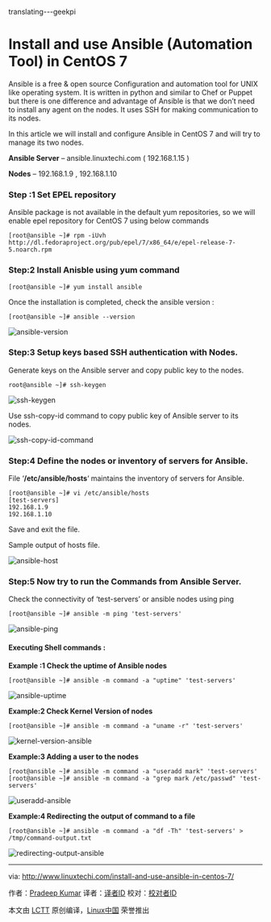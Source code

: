 translating---geekpi

Install and use Ansible (Automation Tool) in CentOS 7
================================================================================
Ansible is a free & open source Configuration and automation tool for UNIX like operating system. It is written in python and similar to Chef or Puppet but there is one difference and advantage of Ansible is that we don’t need to install any agent on the nodes. It uses SSH for making communication to its nodes.

In this article we will install and configure Ansible in CentOS 7 and will try to manage its two nodes.

**Ansible Server** – ansible.linuxtechi.com ( 192.168.1.15 )

  **Nodes**                – 192.168.1.9 , 192.168.1.10

### Step :1 Set EPEL repository ###

Ansible package is not available in the default yum repositories, so we will enable epel repository for CentOS 7 using below commands

    [root@ansible ~]# rpm -iUvh http://dl.fedoraproject.org/pub/epel/7/x86_64/e/epel-release-7-5.noarch.rpm

### Step:2 Install Anisble using yum command ###

    [root@ansible ~]# yum install ansible

Once the installation is completed, check the ansible version :

    [root@ansible ~]# ansible --version

![ansible-version](http://www.linuxtechi.com/wp-content/uploads/2015/09/ansible-version.jpg)

### Step:3 Setup keys based SSH authentication with Nodes. ###

Generate keys on the Ansible server and copy public key to the nodes.

    root@ansible ~]# ssh-keygen

![ssh-keygen](http://www.linuxtechi.com/wp-content/uploads/2015/09/ssh-keygen.jpg)

Use ssh-copy-id command to copy public key of Ansible server to its nodes.

![ssh-copy-id-command](http://www.linuxtechi.com/wp-content/uploads/2015/09/ssh-copy-id-command.jpg)

### Step:4 Define the nodes or inventory of servers for Ansible. ###

File ‘**/etc/ansible/hosts**‘ maintains the inventory of servers for Ansible.

    [root@ansible ~]# vi /etc/ansible/hosts
    [test-servers]
    192.168.1.9
    192.168.1.10

Save and exit the file.

Sample output of hosts file.

![ansible-host](http://www.linuxtechi.com/wp-content/uploads/2015/09/ansible-host.jpg)

### Step:5 Now try to run the Commands from Ansible Server. ###

Check the connectivity of ‘test-servers’ or ansible nodes using ping

    [root@ansible ~]# ansible -m ping 'test-servers'

![ansible-ping](http://www.linuxtechi.com/wp-content/uploads/2015/09/ansible-ping.jpg)

#### Executing Shell commands : ####

**Example :1 Check the uptime of Ansible nodes**

    [root@ansible ~]# ansible -m command -a "uptime" 'test-servers'

![ansible-uptime](http://www.linuxtechi.com/wp-content/uploads/2015/09/ansible-uptime.jpg)

**Example:2 Check Kernel Version of nodes**

    [root@ansible ~]# ansible -m command -a "uname -r" 'test-servers'

![kernel-version-ansible](http://www.linuxtechi.com/wp-content/uploads/2015/09/kernel-version-ansible.jpg)

**Example:3 Adding a user to the nodes**

    [root@ansible ~]# ansible -m command -a "useradd mark" 'test-servers'
    [root@ansible ~]# ansible -m command -a "grep mark /etc/passwd" 'test-servers'

![useradd-ansible](http://www.linuxtechi.com/wp-content/uploads/2015/09/useradd-ansible.jpg)

**Example:4 Redirecting the output of command to a file**

    [root@ansible ~]# ansible -m command -a "df -Th" 'test-servers' > /tmp/command-output.txt

![redirecting-output-ansible](http://www.linuxtechi.com/wp-content/uploads/2015/09/redirecting-output-ansible.jpg)

--------------------------------------------------------------------------------

via: http://www.linuxtechi.com/install-and-use-ansible-in-centos-7/

作者：[Pradeep Kumar][a]
译者：[译者ID](https://github.com/译者ID)
校对：[校对者ID](https://github.com/校对者ID)

本文由 [LCTT](https://github.com/LCTT/TranslateProject) 原创编译，[Linux中国](https://linux.cn/) 荣誉推出

[a]:http://www.linuxtechi.com/author/pradeep/
